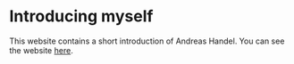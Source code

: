 # Introducing myself

This website contains a short introduction of Andreas Handel.
You can see the website  [here](https://epid8060fall2019.github.io/andreashandel-introduction/).
